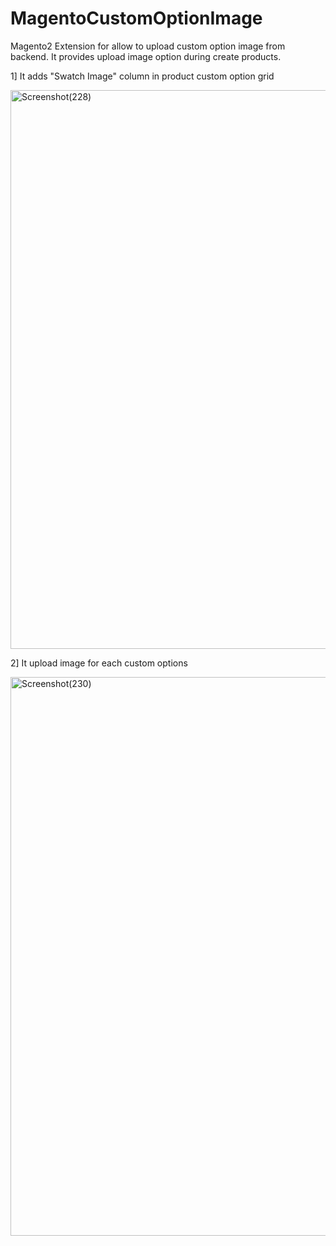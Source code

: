 # MagentoCustomOptionImage
Magento2 Extension for allow to upload custom option image from backend. It provides upload image option during create products.

1] It adds "Swatch Image" column in product custom option grid 

<img width="1830" height="894" alt="Screenshot(228)" src="https://github.com/user-attachments/assets/a135b00a-ae7e-4126-8f1c-f445911330a1" />

2] It upload image for each custom options

<img width="1830" height="894" alt="Screenshot(230)" src="https://github.com/user-attachments/assets/99f50057-9e33-43f3-abdc-6dff6333e837" />

